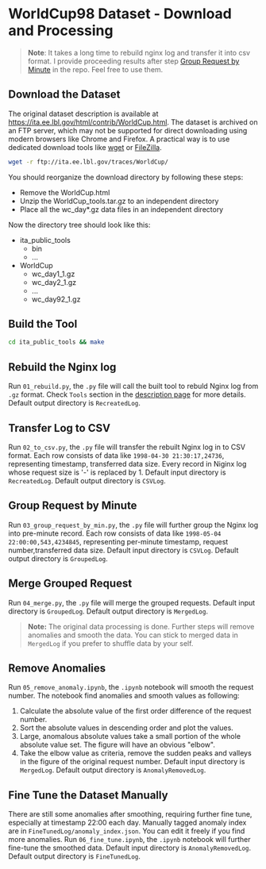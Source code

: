 # WorldCup98 Dataset - Download and Processing

> **Note**: It takes a long time to rebuild nginx log and transfer it into csv format. I provide proceeding results after step [Group Request by Minute](#group-request-by-minute) in the repo. Feel free to use them.

## Download the Dataset

The original dataset description is available at <https://ita.ee.lbl.gov/html/contrib/WorldCup.html>. The dataset is archived on an FTP server, which may not be supported for direct downloading using modern browsers like Chrome and Firefox. A practical way is to use dedicated download tools like [wget](https://www.gnu.org/software/wget/) or [FileZilla](https://filezilla-project.org/).

```bash
wget -r ftp://ita.ee.lbl.gov/traces/WorldCup/
```

You should reorganize the download directory by following these steps:

- Remove the WorldCup.html
- Unzip the WorldCup_tools.tar.gz to an independent directory
- Place all the wc_day*.gz data files in an independent directory

Now the directory tree should look like this:

- ita_public_tools
  - bin
  - ...
- WorldCup
  - wc_day1_1.gz
  - wc_day2_1.gz
  - ...
  - wc_day92_1.gz

## Build the Tool

```bash
cd ita_public_tools && make
```

## Rebuild the Nginx log

Run `01_rebuild.py`, the `.py` file will call the built tool to rebuld Nginx log from `.gz` format.
Check `Tools` section in the [description page](https://ita.ee.lbl.gov/html/contrib/WorldCup.html) for more details.
Default output directory is `RecreatedLog`.

## Transfer Log to CSV

Run `02_to_csv.py`, the `.py` file will transfer the rebuilt Nginx log in to CSV format.
Each row consists of data like `1998-04-30 21:30:17,24736`, representing timestamp, transferred data size.
Every record in Niginx log whose request size is '-' is replaced by 1.
Default input directory is `RecreatedLog`.
Default output directory is `CSVLog`.

## Group Request by Minute

Run `03_group_request_by_min.py`, the `.py` file will further group the Nginx log into pre-minute record.
Each row consists of data like `1998-05-04 22:00:00,543,4234845`, representing per-minute timestamp, request number,transferred data size.
Default input directory is `CSVLog`.
Default output directory is `GroupedLog`.

## Merge Grouped Request

Run `04_merge.py`, the `.py` file will merge the grouped requests.
Default input directory is `GroupedLog`.
Default output directory is `MergedLog`.

> **Note:** The original data processing is done. Further steps will remove anomalies and smooth the data.
> You can stick to merged data in `MergedLog` if you prefer to shuffle data by your self.

## Remove Anomalies

Run `05_remove_anomaly.ipynb`, the `.ipynb` notebook will smooth the request number.
The notebook find anomalies and smooth values as following:

1. Calculate the absolute value of the first order difference of the request number.
2. Sort the absolute values in descending order and plot the values.
3. Large, anomalous absolute values take a small portion of the whole absolute value set. The figure will have an obvious "elbow".
4. Take the elbow value as criteria, remove the sudden peaks and valleys in the figure of the original request number.
Default input directory is `MergedLog`.
Default output directory is `AnomalyRemovedLog`.

## Fine Tune the Dataset Manually

There are still some anomalies after smoothing, requiring further fine tune, especially at timestamp 22:00 each day.
Manually tagged anomaly index are in `FineTunedLog/anomaly_index.json`. You can edit it freely if you find more anomalies.
Run `06_fine_tune.ipynb`, the `.ipynb` notebook will further fine-tune the smoothed data.
Default input directory is `AnomalyRemovedLog`.
Default output directory is `FineTunedLog`.
